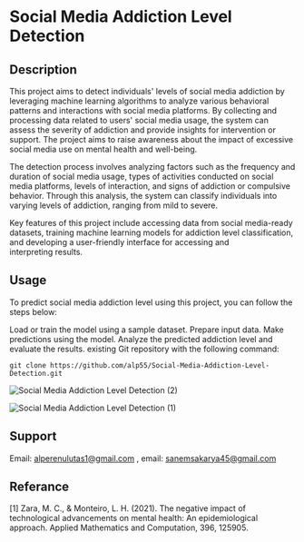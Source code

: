 # Social Media Addiction Level Detection

## Description

This project aims to detect individuals' levels of social media addiction by leveraging machine learning algorithms to analyze various behavioral patterns and interactions with social media platforms. By collecting and processing data related to users' social media usage, the system can assess the severity of addiction and provide insights for intervention or support. The project aims to raise awareness about the impact of excessive social media use on mental health and well-being.

The detection process involves analyzing factors such as the frequency and duration of social media usage, types of activities conducted on social media platforms, levels of interaction, and signs of addiction or compulsive behavior. Through this analysis, the system can classify individuals into varying levels of addiction, ranging from mild to severe.

Key features of this project include accessing data from social media-ready datasets, training machine learning models for addiction level classification, and developing a user-friendly interface for accessing and interpreting results.


## Usage

To predict social media addiction level using this project, you can follow the steps below:

Load or train the model using a sample dataset.
Prepare input data.
Make predictions using the model.
Analyze the predicted addiction level and evaluate the results.
existing Git repository with the following command:

```
git clone https://github.com/alp55/Social-Media-Addiction-Level-Detection.git
```

![Social Media Addiction Level Detection (2)](https://github.com/alp55/Social-Media-Addiction-Level-Detection/assets/163883330/225ee06c-4938-4924-926c-f496da898816)

![Social Media Addiction Level Detection (1)](https://github.com/alp55/Social-Media-Addiction-Level-Detection/assets/163883330/eb548733-e2a8-44d2-a064-892624c4d6bc)

## Support

Email: alperenulutas1@gmail.com , email: sanemsakarya45@gmail.com 
## Referance

[1] Zara, M. C., & Monteiro, L. H. (2021). The negative impact of technological advancements on mental health: An epidemiological approach. Applied Mathematics and Computation, 396, 125905.
